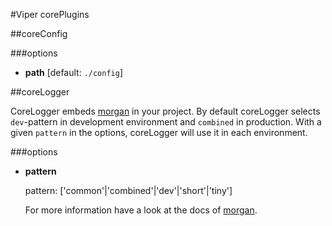 #Viper corePlugins

##coreConfig

###options

- **path** [default: `./config`]

##coreLogger

CoreLogger embeds [morgan](https://github.com/expressjs/morgan) in your project.
By default coreLogger selects `dev`-pattern in development environment and `combined` in production. With a given `pattern` in the options, coreLogger will use it in each environment. 

###options

- **pattern**
	
	pattern: ['common'|'combined'|'dev'|'short'|'tiny']

	For more information have a look at the docs of [morgan](https://github.com/expressjs/morgan).